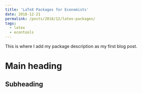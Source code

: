 ```yaml
---
title: 'LaTeX Packages for Economists'
date: 2018-12-21
permalink: /posts/2018/12/latex-packages/
tags:
  - latex
  - econtools
---
```


This is where I add my package description as my first blog post. 

Main heading
======

Subheading
------
